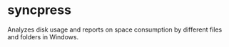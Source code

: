 # syncpress
Analyzes disk usage and reports on space consumption by different files and folders in Windows.

